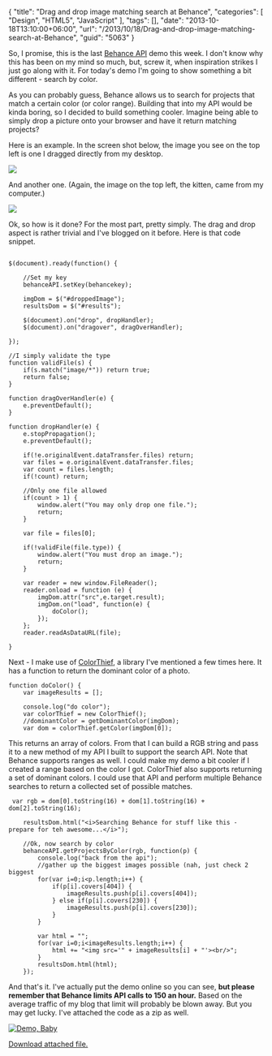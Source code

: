 {
	"title": "Drag and drop image matching search at Behance",
	"categories": [
		"Design",
		"HTML5",
		"JavaScript"
	],
	"tags": [],
	"date": "2013-10-18T13:10:00+06:00",
	"url": "/2013/10/18/Drag-and-drop-image-matching-search-at-Behance",
	"guid": "5063"
}

<p>
So, I promise, this is the last <a href="http://www.behance.net">Behance API</a> demo this week. I don't know why this has been on my mind so much, but, screw it, when inspiration strikes I just go along with it. For today's demo I'm going to show something a bit different - search by color.
</p>
<!--more-->
<p>
As you can probably guess, Behance allows us to search for projects that match a certain color (or color range). Building that into my API would be kinda boring, so I decided to build something cooler. Imagine being able to simply drop a picture onto your browser and have it return matching projects?
</p>

<p>
Here is an example. In the screen shot below, the image you see on the top left is one I dragged directly from my desktop. 
</p>

<p>
<img src="http://www.raymondcamden.com/images/ss1.jpg" />
</p>

<p>
And another one. (Again, the image on the top left, the kitten, came from my computer.)
</p>

<p>
<img src="http://www.raymondcamden.com/images/skitch.jpg" />
</p>

<p>
Ok, so how is it done? For the most part, pretty simply. The drag and drop aspect is rather trivial and I've blogged on it before. Here is that code snippet.
</p>

<pre><code class="language-javascript">
$(document).ready(function() {
	
	//Set my key
	behanceAPI.setKey(behancekey);
	
	imgDom = $("#droppedImage");
	resultsDom = $("#results");
	
	$(document).on("drop", dropHandler);
	$(document).on("dragover", dragOverHandler);

});

//I simply validate the type
function validFile(s) {
	if(s.match("image/*")) return true;
	return false;
}

function dragOverHandler(e) {
	e.preventDefault();
}

function dropHandler(e) {
	e.stopPropagation();
	e.preventDefault();
	 
	if(!e.originalEvent.dataTransfer.files) return;
	var files = e.originalEvent.dataTransfer.files;
	var count = files.length;
	if(!count) return;
	 
	//Only one file allowed
	if(count &gt; 1) {
		window.alert("You may only drop one file.");
		return;
	}

	var file = files[0];
	
	if(!validFile(file.type)) {
		window.alert("You must drop an image.");
		return;
	}
	
	var reader = new window.FileReader();
	reader.onload = function (e) {
		imgDom.attr("src",e.target.result);
		imgDom.on("load", function(e) {
			doColor();
		});
	};
	reader.readAsDataURL(file);

}</code></pre> 

<p>
Next - I make use of <a href="http://lokeshdhakar.com/projects/color-thief/">ColorThief</a>, a library I've mentioned a few times here. It has a function to return the dominant color of a photo.
</p>

<pre><code class="language-javascript">function doColor() {
	var imageResults = [];
	
	console.log("do color");	
	var colorThief = new ColorThief();
	//dominantColor = getDominantColor(imgDom);
	var dom = colorThief.getColor(imgDom[0]);</code></pre> 

<p>
This returns an array of colors. From that I can build a RGB string and pass it to a new method of my API I built to support the search API. Note that Behance supports ranges as well. I could make my demo a bit cooler if I created a range based on the color I got. ColorThief also supports returning a set of dominant colors. I could use that API and perform multiple Behance searches to return a collected set of possible matches.
</p>

<pre><code class="language-javascript">	var rgb = dom[0].toString(16) + dom[1].toString(16) + dom[2].toString(16);
	
	resultsDom.html("&lt;i&gt;Searching Behance for stuff like this - prepare for teh awesome...&lt;/i&gt;");
	
	//Ok, now search by color
	behanceAPI.getProjectsByColor(rgb, function(p) {
		console.log("back from the api");
		//gather up the biggest images possible (nah, just check 2 biggest
		for(var i=0;i&lt;p.length;i++) {
			if(p[i].covers[404]) {
				imageResults.push(p[i].covers[404]);	
			} else if(p[i].covers[230]) {
				imageResults.push(p[i].covers[230]);				
			}
		}

		var html = "";
		for(var i=0;i&lt;imageResults.length;i++) {
			html += "&lt;img src='" + imageResults[i] + "'&gt;&lt;br/&gt;";
		}
		resultsDom.html(html);
	});
</code></pre> 

<p>
And that's it. I've actually put the demo online so you can see, <strong>but please remember that Behance limits API calls to 150 an hour.</strong> Based on the average traffic of my blog that limit will probably be blown away. But you may get lucky. I've attached the code as a zip as well.
</p>

<a href="http://www.raymondcamden.com/demos/2013/oct/18/ct_demo.html"><img src="http://www.raymondcamden.com/images/icon_128.png" title="Demo, Baby" border="0"></a><p><a href='enclosures/C%3A%5Chosts%5C2013%2Eraymondcamden%2Ecom%5Cenclosures%2FArchive33%2Ezip'>Download attached file.</a></p>